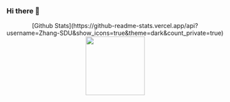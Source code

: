 ### Hi there 👋

<div align="center">[Github Stats](https://github-readme-stats.vercel.app/api?username=Zhang-SDU&show_icons=true&theme=dark&count_private=true)
<div align="center"><img height="137px"  src=https://github-readme-stats.vercel.app/api/top-langs/?username=Zhang-SDU&theme=dark&layout=compact>

<!--
**Zhang-SDU/Zhang-SDU** is a ✨ _special_ ✨ repository because its `README.md` (this file) appears on your GitHub profile.

Here are some ideas to get you started:

- 🔭 I’m currently working on ...
- 🌱 I’m currently learning ...
- 👯 I’m looking to collaborate on ...
- 🤔 I’m looking for help with ...
- 💬 Ask me about ...
- 📫 How to reach me: ...
- 😄 Pronouns: ...
- ⚡ Fun fact: ...
-->
